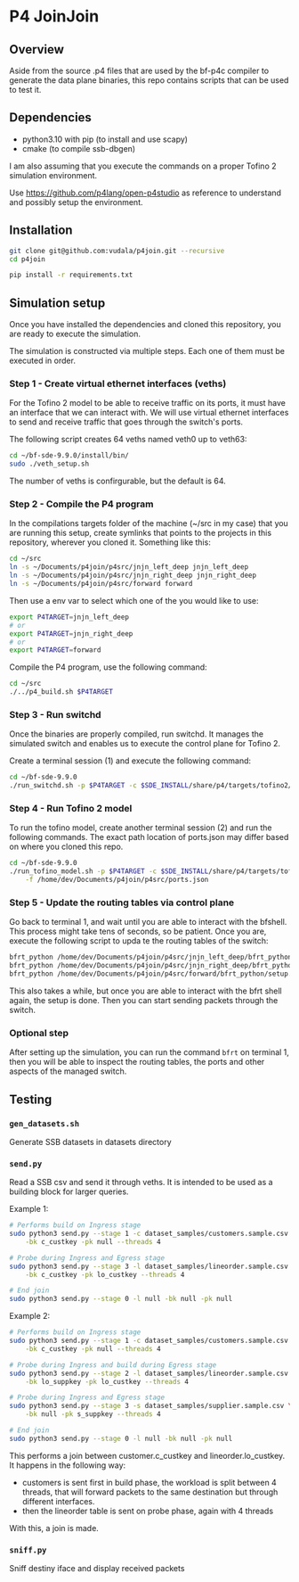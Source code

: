 # P4 JoinJoin

## Overview 

Aside from the source .p4 files that are used by the bf-p4c compiler to generate
the data plane binaries, this repo contains scripts that can be used to test it.

## Dependencies
- python3.10 with pip (to install and use scapy)
- cmake (to compile ssb-dbgen)

I am also assuming that you execute the commands on a proper Tofino 2 simulation
environment.

Use https://github.com/p4lang/open-p4studio as reference to understand and
possibly setup the environment.

## Installation 
```bash
git clone git@github.com:vudala/p4join.git --recursive
cd p4join

pip install -r requirements.txt
```

## Simulation setup

Once you have installed the dependencies and cloned this repository, you are
ready to execute the simulation.

The simulation is constructed via multiple steps. Each one of them must be 
executed in order.


### Step 1 - Create virtual ethernet interfaces (veths)

For the Tofino 2 model to be able to receive traffic on its ports, it must have
an interface that we can interact with. We will use virtual ethernet interfaces
to send and receive traffic that goes through the switch's ports.

The following script creates 64 veths named veth0 up to veth63:

```bash
cd ~/bf-sde-9.9.0/install/bin/
sudo ./veth_setup.sh
```

The number of veths is confirgurable, but the default is 64.

### Step 2 - Compile the P4 program

In the compilations targets folder of the machine (~/src in my case) that
you are running this setup, create symlinks that points to the projects in this
repository, wherever you cloned it. Something like this:

```bash
cd ~/src
ln -s ~/Documents/p4join/p4src/jnjn_left_deep jnjn_left_deep
ln -s ~/Documents/p4join/p4src/jnjn_right_deep jnjn_right_deep
ln -s ~/Documents/p4join/p4src/forward forward
```

Then use a env var to select which one of the you would like to use:

```bash
export P4TARGET=jnjn_left_deep
# or
export P4TARGET=jnjn_right_deep
# or
export P4TARGET=forward
```

Compile the P4 program, use the following command:
```bash
cd ~/src
./../p4_build.sh $P4TARGET
```

### Step 3 - Run switchd

Once the binaries are properly compiled, run switchd. It manages the 
simulated switch and enables us to execute the control plane for Tofino 2.

Create a terminal session (1) and execute the following command:

```bash
cd ~/bf-sde-9.9.0
./run_switchd.sh -p $P4TARGET -c $SDE_INSTALL/share/p4/targets/tofino2/$P4TARGET/$P4TARGET.conf --arch tf2
```

### Step 4 - Run Tofino 2 model

To run the tofino model, create another terminal session (2) and run the 
following commands. The exact path location of ports.json may differ based on
where you cloned this repo.

```bash
cd ~/bf-sde-9.9.0
./run_tofino_model.sh -p $P4TARGET -c $SDE_INSTALL/share/p4/targets/tofino2/$P4TARGET/$P4TARGET.conf --arch tf2 \
    -f /home/dev/Documents/p4join/p4src/ports.json
```

### Step 5 - Update the routing tables via control plane

Go back to terminal 1, and wait until you are able to interact with the bfshell.
This process might take tens of seconds, so be patient.
Once you are, execute the following script to upda      te the routing tables of the
switch:

```bash
bfrt_python /home/dev/Documents/p4join/p4src/jnjn_left_deep/bfrt_python/setup.py true
bfrt_python /home/dev/Documents/p4join/p4src/jnjn_right_deep/bfrt_python/setup.py true
bfrt_python /home/dev/Documents/p4join/p4src/forward/bfrt_python/setup.py true
```

This also takes a while, but once you are able to interact with the bfrt shell
again, the setup is done.
Then you can start sending packets through the switch.

### Optional step

After setting up the simulation, you can run the command `bfrt` on terminal 1,
then you will be able to inspect the routing tables, the ports and other aspects
of the managed switch.

## Testing

### `gen_datasets.sh`

Generate SSB datasets in datasets directory

### `send.py`
Read a SSB csv and send it through veths. It is intended to be used as a
building block for larger queries.

Example 1:
```bash
# Performs build on Ingress stage
sudo python3 send.py --stage 1 -c dataset_samples/customers.sample.csv \
    -bk c_custkey -pk null --threads 4

# Probe during Ingress and Egress stage
sudo python3 send.py --stage 3 -l dataset_samples/lineorder.sample.csv \
    -bk c_custkey -pk lo_custkey --threads 4

# End join
sudo python3 send.py --stage 0 -l null -bk null -pk null
```

Example 2:
```bash
# Performs build on Ingress stage
sudo python3 send.py --stage 1 -c dataset_samples/customers.sample.csv \
    -bk c_custkey -pk null --threads 4

# Probe during Ingress and build during Egress stage
sudo python3 send.py --stage 2 -l dataset_samples/lineorder.sample.csv \
    -bk lo_suppkey -pk lo_custkey --threads 4

# Probe during Ingress and Egress stage
sudo python3 send.py --stage 3 -s dataset_samples/supplier.sample.csv \
    -bk null -pk s_suppkey --threads 4

# End join
sudo python3 send.py --stage 0 -l null -bk null -pk null
```

This performs a join between customer.c_custkey and lineorder.lo_custkey.
It happens in the following way:
- customers is sent first in build phase, the workload is split between 4
threads, that will forward packets to the same destination but through different
interfaces.
- then the lineorder table is sent on probe phase, again with 4 threads

With this, a join is made.


### `sniff.py`

Sniff destiny iface and display received packets
